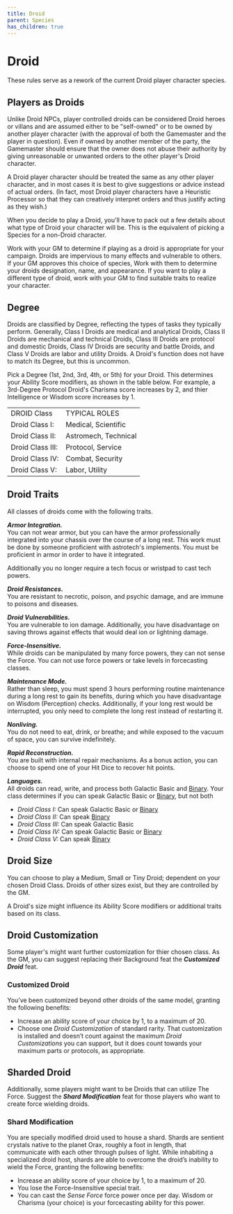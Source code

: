 ```yaml
---
title: Droid
parent: Species
has_children: true
---
```


# Droid
These rules serve as a rework of the current Droid player character species.

## Players as Droids
Unlike Droid NPCs, player controlled droids can be considered Droid heroes or villans and are assumed either to be "self-owned" or to be owned by another player character (with the approval of both the Gamemaster and the player in question). Even if owned by another member of the party, the Gamemaster should ensure that the owner does not abuse their authority by giving unreasonable or unwanted orders to the other player's Droid character.

A Droid player character should be treated the same as any other player character, and in most cases it is best to give suggestions or advice instead of actual orders. (In fact, most Droid player characters have a Heuristic Processor so that they can creatively interpret orders and thus justify acting as they wish.)

When you decide to play a Droid, you'll have to pack out a few details about what type of Droid your character will be. This is the equivalent of picking a Species for a non-Droid character.

Work with your GM to determine if playing as a droid is appropriate for your campaign. Droids are impervious to many effects and vulnerable to others. If your GM approves this choice of species, Work with them to determine your droids designation, name, and appearance. If you want to play a different type of droid, work with your GM to find suitable traits to realize your character.

## Degree
Droids are classified by Degree, reflecting the types of tasks they typically perform. Generally, Class I Droids are medical and analytical Droids, Class II Droids are mechanical and technical Droids, Class III Droids are protocol and domestic Droids, Class IV Droids are security and battle Droids, and Class V Droids are labor and utility Droids. A Droid's function does not have to match its Degree, but this is uncommon.

Pick a Degree (1st, 2nd, 3rd, 4th, or 5th) for your Droid. This determines your Ability Score modifiers, as shown in the table below. For example, a 3rd-Degree Protocol Droid's Charisma score increases by 2, and thier Intelligence or Wisdom score increases by 1.

|||
|:--|:--|
DROID Class | TYPICAL ROLES
Droid Class I: | Medical, Scientific
Droid Class II: | Astromech, Technical
Droid Class III: | Protocol, Service
Droid Class IV: | Combat, Security
Droid Class V: | Labor, Utility

## Droid Traits
All classes of droids come with the following traits.

***Armor Integration.*** <br>
You can not wear armor, but you can have the armor professionally integrated into your chassis over the course of a long rest. This work must be done by someone proficient with astrotech's implements. You must be proficient in armor in order to have it integrated. 

Additionally you no longer require a tech focus or wristpad to cast tech powers.

***Droid Resistances.*** <br>
You are resistant to necrotic, poison, and psychic damage, and are immune to poisons and diseases.

***Droid Vulnerabilities.*** <br>
You are vulnerable to ion damage. Additionally, you have disadvantage on saving throws against effects that would deal ion or lightning damage.

***Force-Insensitive.*** <br>
While droids can be manipulated by many force powers, they can not sense the Force. You can not use force powers or take levels in forcecasting classes.

***Maintenance Mode.*** <br>
Rather than sleep, you must spend 3 hours performing routine maintenance during a long rest to gain its benefits, during which you have disadvantage on Wisdom (Perception) checks. Additionally, if your long rest would be interrupted, you only need to complete the long rest instead of restarting it.

***Nonliving.*** <br>
You do not need to eat, drink, or breathe; and while exposed to the vacuum of space, you can survive indefinitely.

***Rapid Reconstruction.*** <br>
You are built with internal repair mechanisms. As a bonus action, you can choose to spend one of your Hit Dice to recover hit points. 

***Languages.*** <br>
All droids can read, write, and process both Galactic Basic and [Binary](https://swse.fandom.com/wiki/Binary). Your class determines if you can speak Galactic Basic or [Binary](https://swse.fandom.com/wiki/Binary), but not both

- *Droid Class I:* Can speak Galactic Basic or [Binary](https://swse.fandom.com/wiki/Binary)
- *Droid Class II:* Can speak [Binary](https://swse.fandom.com/wiki/Binary)
- *Droid Class III:* Can speak Galactic Basic
- *Droid Class IV:* Can speak Galactic Basic or [Binary](https://swse.fandom.com/wiki/Binary)
- *Droid Class V:* Can speak [Binary](https://swse.fandom.com/wiki/Binary)

## Droid Size
You can choose to play a Medium, Small or Tiny Droid; dependent on your chosen Droid Class. Droids of other sizes exist, but they are controlled by the GM.

A Droid's size might influence its Ability Score modifiers or additional traits based on its class.

## Droid Customization
Some player's might want further customization for thier chosen class. As the GM, you can suggest replacing their Background feat the ***Customized Droid*** feat. 

### Customized Droid
You’ve been customized beyond other droids of the same model, granting the following benefits:

- Increase an ability score of your choice by 1, to a maximum of 20.
- Choose one *Droid Customization* of standard rarity. That customization is installed and doesn’t count against the maximum *Droid Customizations* you can support, but it does count towards your maximum parts or protocols, as appropriate.

## Sharded Droid
Additionally, some players might want to be Droids that can utilize The Force. Suggest the ***Shard Modification*** feat for those players who want to create force wielding droids.

### Shard Modification
You are specially modified droid used to house a shard. Shards are sentient crystals native to the planet Orax, roughly a foot in length, that communicate with each other through pulses of light. While inhabiting a specialized droid host, shards are able to overcome the droid’s inability to wield the Force, granting the following benefits:

- Increase an ability score of your choice by 1, to a maximum of 20.
- You lose the Force-Insensitive special trait.
- You can cast the *Sense Force* force power once per day. Wisdom or Charisma (your choice) is your forcecasting ability for this power.